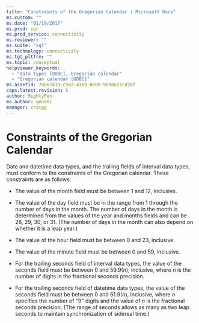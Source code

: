 ```yaml
---
title: "Constraints of the Gregorian Calendar | Microsoft Docs"
ms.custom: ""
ms.date: "01/19/2017"
ms.prod: sql
ms.prod_service: connectivity
ms.reviewer: ""
ms.suite: "sql"
ms.technology: connectivity
ms.tgt_pltfrm: ""
ms.topic: conceptual
helpviewer_keywords: 
  - "data types [ODBC], Gregorian calendar"
  - "Gregorian calendar [ODBC]"
ms.assetid: 70667410-c582-4369-8e06-9d98e21cd2bf
caps.latest.revision: 5
author: MightyPen
ms.author: genemi
manager: craigg
---
```

# Constraints of the Gregorian Calendar
Date and datetime data types, and the trailing fields of interval data types, must conform to the constraints of the Gregorian calendar. These constraints are as follows:  
  
-   The value of the month field must be between 1 and 12, inclusive.  
  
-   The value of the day field must be in the range from 1 through the number of days in the month. The number of days in the month is determined from the values of the year and months fields and can be 28, 29, 30, or 31. (The number of days in the month can also depend on whether it is a leap year.)  
  
-   The value of the hour field must be between 0 and 23, inclusive.  
  
-   The value of the minute field must be between 0 and 59, inclusive.  
  
-   For the trailing seconds field of interval data types, the value of the seconds field must be between 0 and 59.9(*n*), inclusive, where *n* is the number of digits in the fractional seconds precision.  
  
-   For the trailing seconds field of datetime data types, the value of the seconds field must be between 0 and 61.9(*n*), inclusive, where *n* specifies the number of "9" digits and the value of *n* is the fractional seconds precision. (The range of seconds allows as many as two leap seconds to maintain synchronization of sidereal time.)
